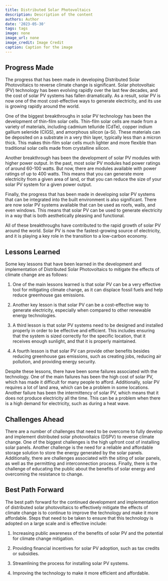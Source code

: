 ```yaml
---
title: Distributed Solar Photovoltaics
description: Description of the content
authors: Author
date: '2023-05-30'
tags: tags
image: none
image_url: none
image_credit: Image Credit
caption: Caption for the image
---
```


## Progress Made

The progress that has been made in developing Distributed Solar Photovoltaics to reverse climate change is significant. Solar photovoltaic (PV) technology has been evolving rapidly over the last few decades, and the cost of solar PV systems has fallen dramatically. As a result, solar PV is now one of the most cost-effective ways to generate electricity, and its use is growing rapidly around the world.

One of the biggest breakthroughs in solar PV technology has been the development of thin-film solar cells. Thin-film solar cells are made from a variety of materials, including cadmium telluride (CdTe), copper indium gallium selenide (CIGS), and amorphous silicon (a-Si). These materials can be deposited on a substrate in a very thin layer, typically less than a micron thick. This makes thin-film solar cells much lighter and more flexible than traditional solar cells made from crystalline silicon.

Another breakthrough has been the development of solar PV modules with higher power output. In the past, most solar PV modules had power ratings of around 60-100 watts. But now, there are modules available with power ratings of up to 400 watts. This means that you can generate more electricity from a given area of land, or that you can reduce the size of your solar PV system for a given power output.

Finally, the progress that has been made in developing solar PV systems that can be integrated into the built environment is also significant. There are now solar PV systems available that can be used as roofs, walls, and even windows. This means that solar PV can be used to generate electricity in a way that is both aesthetically pleasing and functional.

All of these breakthroughs have contributed to the rapid growth of solar PV around the world. Solar PV is now the fastest-growing source of electricity, and it is playing a key role in the transition to a low-carbon economy.

## Lessons Learned

Some key lessons that have been learned in the development and implementation of Distributed Solar Photovoltaics to mitigate the effects of climate change are as follows:

1. One of the main lessons learned is that solar PV can be a very effective tool for mitigating climate change, as it can displace fossil fuels and help reduce greenhouse gas emissions.

2. Another key lesson is that solar PV can be a cost-effective way to generate electricity, especially when compared to other renewable energy technologies.

3. A third lesson is that solar PV systems need to be designed and installed properly in order to be effective and efficient. This includes ensuring that the system is sized correctly for the specific location, that it receives enough sunlight, and that it is properly maintained.

4. A fourth lesson is that solar PV can provide other benefits besides reducing greenhouse gas emissions, such as creating jobs, reducing air pollution, and providing energy security.

Despite these lessons, there have been some failures associated with the technology. One of the main failures has been the high cost of solar PV, which has made it difficult for many people to afford. Additionally, solar PV requires a lot of land area, which can be a problem in some locations. Another failure has been the intermittency of solar PV, which means that it does not produce electricity all the time. This can be a problem when there is a high demand for electricity, such as during a heat wave.

## Challenges Ahead

There are a number of challenges that need to be overcome to fully develop and implement distributed solar photovoltaics (DSPV) to reverse climate change. One of the biggest challenges is the high upfront cost of installing solar panels. Another challenge is the need for a reliable and affordable storage solution to store the energy generated by the solar panels. Additionally, there are challenges associated with the siting of solar panels, as well as the permitting and interconnection process. Finally, there is the challenge of educating the public about the benefits of solar energy and overcoming the resistance to change.

## Best Path Forward

The best path forward for the continued development and implementation of distributed solar photovoltaics to effectively mitigate the effects of climate change is to continue to improve the technology and make it more affordable. Steps that need to be taken to ensure that this technology is adopted on a large scale and is effective include:

1. Increasing public awareness of the benefits of solar PV and the potential for climate change mitigation.

2. Providing financial incentives for solar PV adoption, such as tax credits or subsidies.

3. Streamlining the process for installing solar PV systems.

4. Improving the technology to make it more efficient and affordable.
